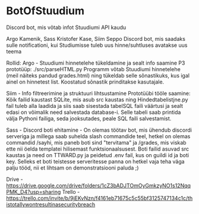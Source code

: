 # BotOfStuudium
Discord bot, mis võtab infot Stuudiumi API kaudu

Argo Kamenik, Sass Kristofer Kase, Siim Seppo
Discord bot, mis saadaks sulle notificationi, kui Studiumisse tuleb uus hinne/suhtluses avatakse uus teema

Rollid: 
Argo - Stuudiumi hinnetelehe tükeldamine ja sealt info saamine
P3 prototüüp: ./src/parseHTML.py
Programm võtab Stuudiumi hinnetelehe (meil näiteks pandud grades.html) ning tükeldab selle sõnastikuks, kus igal ainel on hinnetest list.
Koostatud sõnastik prinditakse kasutajale.



Siim - Info filtreerimine ja struktuuri lihtsustamine
Prototüübi tööle saamine: Kõik failid kaustast SQLite, mis asub src kaustas ning Hindedtabelistjne.py fail tuleb alla laadida ja siis saab sisestada tabelSQL faili väärtusi ja sealt edasi on võimalik need salvestada database-i. Selle tabeli saab printida välja Pythoni failiga, seda jooksutades, peale SQL faili salvestamist.

Sass - Discord boti ehitamine - On olemas töötav bot, mis ühendub discordi serveriga ja millega saab suhelda slash commandide teel, hetkel on olemas commandid /sayhi, mis paneb boti sind "tervitama" ja /grades, mis viskab ette nii öelda templatei hilisemast funktsionaalsusest. Boti failid asuvad src kaustas ja need on TTWARD.py ja peidetud .env fail, kus on guildi id ja boti key. Selleks et boti teistesse serveritesse panna on hetkel vaja teha väga palju tööd, nii et lihtsam on demonstratsiooni paluda ;)




Drive - https://drive.google.com/drive/folders/1cZ3bADJTOmOyGmkzyNO1s12NqqPMK_D4?usp=sharing
Trello - https://trello.com/invite/b/9jEKvNzn/f4161eb71675c5c55bf3125747134c1c/thistotallywontresultinasecuritybreach
